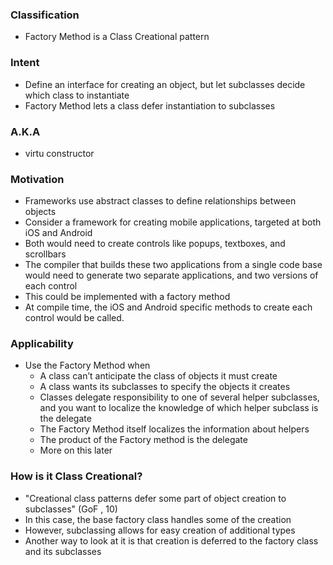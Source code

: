 ### Classification
* Factory Method is a Class Creational pattern

### Intent
* Define an interface for creating an object, but let subclasses decide which class to instantiate
* Factory Method lets a class defer instantiation to subclasses

### A.K.A
* virtu constructor

### Motivation
* Frameworks use abstract classes to define relationships between objects
* Consider a framework for creating mobile applications, targeted at both iOS and Android
* Both would need to create controls like popups, textboxes, and scrollbars
* The compiler that builds these two applications from a single code base would need to generate two separate applications, and two versions of each control
* This could be implemented with a factory method
* At compile time, the iOS and Android specific methods to create each control would be called.

### Applicability
* Use the Factory Method when
  * A class can’t anticipate the class of objects it must create
  * A class wants its subclasses to specify the objects it creates
  * Classes delegate responsibility to one of several helper subclasses, and you want to localize the knowledge of which helper subclass is the delegate
  * The Factory Method itself localizes the information about helpers
  * The product of the Factory method is the delegate
  * More on this later

### How is it Class Creational?
* "Creational class patterns defer some part of object creation to subclasses" (GoF , 10)
* In this case, the base factory class handles some of the creation
* However, subclassing allows for easy creation of additional types
* Another way to look at it is that creation is deferred to the factory class and its subclasses
